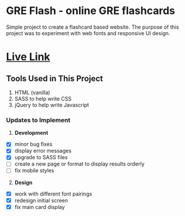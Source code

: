 GRE Flash - online GRE flashcards
===========

Simple project to create a flashcard based website. The purpose of this project was to experiment with web fonts and responsive UI design. 

# [Live Link](https://janetmndz.github.io/grestudy/ "GRE Flash Cards")

## Tools Used in This Project
1. HTML (vanilla)
2. SASS to help write CSS
3. jQuery to help write Javascript

### Updates to Implement

1. **Development**
- [x] minor bug fixes
- [x] display error messages
- [x] upgrade to SASS files
- [ ] create a new page or format to display results orderly
- [ ] fix mobile styles

2. **Design**
- [x] work with different font pairings
- [x] redesign initial screen
- [x] fix main card display
